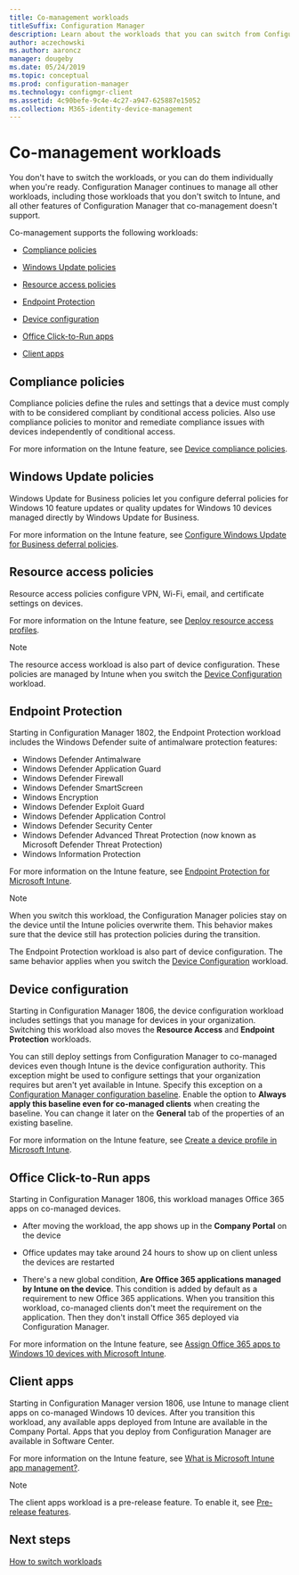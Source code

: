 ```yaml
---
title: Co-management workloads
titleSuffix: Configuration Manager
description: Learn about the workloads that you can switch from Configuration Manager to Microsoft Intune. 
author: aczechowski
ms.author: aaroncz
manager: dougeby
ms.date: 05/24/2019
ms.topic: conceptual
ms.prod: configuration-manager
ms.technology: configmgr-client
ms.assetid: 4c90befe-9c4e-4c27-a947-625887e15052
ms.collection: M365-identity-device-management
---
```


# Co-management workloads

You don't have to switch the workloads, or you can do them individually when you're ready. Configuration Manager continues to manage all other workloads, including those workloads that you don't switch to Intune, and all other features of Configuration Manager that co-management doesn't support.

Co-management supports the following workloads:

- [Compliance policies](#compliance-policies)  

- [Windows Update policies](#windows-update-policies)  

- [Resource access policies](#resource-access-policies)  

- [Endpoint Protection](#endpoint-protection)  

- [Device configuration](#device-configuration)  

- [Office Click-to-Run apps](#office-click-to-run-apps)  

- [Client apps](#client-apps)  


## Compliance policies

Compliance policies define the rules and settings that a device must comply with to be considered compliant by conditional access policies. Also use compliance policies to monitor and remediate compliance issues with devices independently of conditional access.

For more information on the Intune feature, see [Device compliance policies](https://docs.microsoft.com/intune/device-compliance-get-started).  


## Windows Update policies

Windows Update for Business policies let you configure deferral policies for Windows 10 feature updates or quality updates for Windows 10 devices managed directly by Windows Update for Business.

For more information on the Intune feature, see [Configure Windows Update for Business deferral policies](https://docs.microsoft.com/intune/windows-update-for-business-configure).  


## Resource access policies

Resource access policies configure VPN, Wi-Fi, email, and certificate settings on devices.

For more information on the Intune feature, see [Deploy resource access profiles](https://docs.microsoft.com/intune/device-profiles).

> [!Note]  
> The resource access workload is also part of device configuration. These policies are managed by Intune when you switch the [Device Configuration](#device-configuration) workload.


## Endpoint Protection

<!--1357365-->

Starting in Configuration Manager 1802, the Endpoint Protection workload includes the Windows Defender suite of antimalware protection features:

- Windows Defender Antimalware
- Windows Defender Application Guard  
- Windows Defender Firewall  
- Windows Defender SmartScreen  
- Windows Encryption  
- Windows Defender Exploit Guard  
- Windows Defender Application Control  
- Windows Defender Security Center  
- Windows Defender Advanced Threat Protection (now known as Microsoft Defender Threat Protection)
- Windows Information Protection  

For more information on the Intune feature, see [Endpoint Protection for Microsoft Intune](https://docs.microsoft.com/intune/endpoint-protection-windows-10).

> [!Note]  
> When you switch this workload, the Configuration Manager policies stay on the device until the Intune policies overwrite them. This behavior makes sure that the device still has protection policies during the transition.
>
> The Endpoint Protection workload is also part of device configuration. The same behavior applies when you switch the [Device Configuration](#device-configuration) workload.<!-- SCCMDocs.nl-nl issue #4 -->


## Device configuration

<!--1357903-->

Starting in Configuration Manager 1806, the device configuration workload includes settings that you manage for devices in your organization. Switching this workload also moves the **Resource Access** and **Endpoint Protection** workloads.

You can still deploy settings from Configuration Manager to co-managed devices even though Intune is the device configuration authority. This exception might be used to configure settings that your organization requires but aren't yet available in Intune. Specify this exception on a [Configuration Manager configuration baseline](/sccm/compliance/deploy-use/create-configuration-baselines). Enable the option to **Always apply this baseline even for co-managed clients** when creating the baseline. You can change it later on the **General** tab of the properties of an existing baseline.  

For more information on the Intune feature, see [Create a device profile in Microsoft Intune](https://docs.microsoft.com/intune/device-profile-create).  


## Office Click-to-Run apps

<!--1357841-->

Starting in Configuration Manager 1806, this workload manages Office 365 apps on co-managed devices.

- After moving the workload, the app shows up in the **Company Portal** on the device  

- Office updates may take around 24 hours to show up on client unless the devices are restarted  

- There's a new global condition, **Are Office 365 applications managed by Intune on the device**. This condition is added by default as a requirement to new Office 365 applications. When you transition this workload, co-managed clients don't meet the requirement on the application. Then they don't install Office 365 deployed via Configuration Manager.  

For more information on the Intune feature, see [Assign Office 365 apps to Windows 10 devices with Microsoft Intune](https://docs.microsoft.com/intune/apps-add-office365).


## Client apps

<!--1357892-->

Starting in Configuration Manager version 1806, use Intune to manage client apps on co-managed Windows 10 devices. After you transition this workload, any available apps deployed from Intune are available in the Company Portal. Apps that you deploy from Configuration Manager are available in Software Center.

For more information on the Intune feature, see [What is Microsoft Intune app management?](https://docs.microsoft.com/intune/app-management).

> [!Note]  
> The client apps workload is a pre-release feature. To enable it, see [Pre-release features](/sccm/core/servers/manage/pre-release-features).  


## Next steps

[How to switch workloads](/sccm/comanage/how-to-switch-workloads)  
